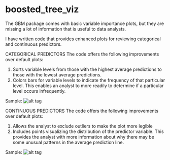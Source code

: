 # boosted_tree_viz

The GBM package comes with basic variable importance plots, but they are missing a lot of information that is useful to data analysts.

I have written code that provides enhanced plots for reviewing categorical and continuous predictors.

CATEGORICAL PREDICTORS
The code offers the following improvements over default plots:
1) Sorts variable levels from those with the highest average predictions to those with the lowest average predictions.
2) Colors bars for variable levels to indicate the frequency of that particular level. This enables an analyst to more readily to determine if a particular level occurs infrequently.

Sample:
![alt tag](https://cloud.githubusercontent.com/assets/21960468/18714947/fed6d51a-7fdc-11e6-94f1-f3d04c8ac237.png)

CONTINUOUS PREDICTORS
The code offers the following improvements over default plots:
1) Allows the analyst to exclude outliers to make the plot more legible
2) Includes points visualizing the distribution of the predictor variable. This provides the analyst with more information about why there may be some unusual patterns in the average prediction line.

Sample:
![alt tag](https://cloud.githubusercontent.com/assets/21960468/18714863/bc0c68da-7fdc-11e6-8ac9-7769bb9a095f.png)

